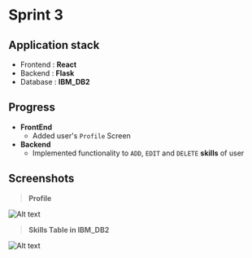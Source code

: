 # Sprint 3

## Application stack

- Frontend : **React**
- Backend : **Flask**
- Database : **IBM_DB2**

## Progress

- **FrontEnd**
  - Added user's `Profile` Screen
- **Backend**
  - Implemented functionality to `ADD`, `EDIT` and `DELETE` **skills** of user

## Screenshots

> **Profile**

![Alt text](/Project%20Development%20Phase/Sprint3/screenshots/Profile.png)

> **Skills Table in IBM_DB2**

![Alt text](/Project%20Development%20Phase/Sprint3/screenshots/Database_Skills.png)
